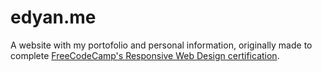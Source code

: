 # edyan.me
A website with my portofolio and personal information, originally made to complete [FreeCodeCamp's Responsive Web Design certification](https://www.freecodecamp.org/certification/fcc4dde53b6-db21-495b-ab26-1a2d2138951d/responsive-web-design).
